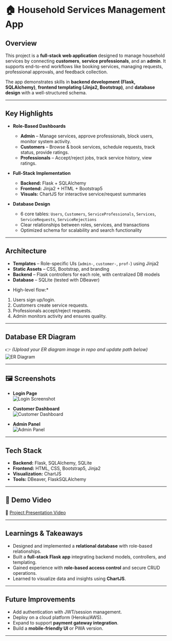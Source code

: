 # 🏠 Household Services Management App

## Overview  
This project is a **full-stack web application** designed to manage household services by connecting **customers**, **service professionals**, and an **admin**. It supports end-to-end workflows like booking services, managing requests, professional approvals, and feedback collection.  

The app demonstrates skills in **backend development (Flask, SQLAlchemy)**, **frontend templating (Jinja2, Bootstrap)**, and **database design** with a well-structured schema.  

---

## Key Highlights  
- **Role-Based Dashboards**  
  - **Admin** – Manage services, approve professionals, block users, monitor system activity.  
  - **Customers** – Browse & book services, schedule requests, track status, provide ratings.  
  - **Professionals** – Accept/reject jobs, track service history, view ratings.  

- **Full-Stack Implementation**  
  - **Backend:** Flask + SQLAlchemy  
  - **Frontend:** Jinja2 + HTML + Bootstrap5  
  - **Visuals:** ChartJS for interactive service/request summaries  

- **Database Design**  
  - 6 core tables: `Users`, `Customers`, `ServiceProfessionals`, `Services`, `ServiceRequests`, `ServiceRejections`  
  - Clear relationships between roles, services, and transactions  
  - Optimized schema for scalability and search functionality  

---

## Architecture  
- **Templates** – Role-specific UIs (`admin-`, `customer-`, `prof-`) using Jinja2  
- **Static Assets** – CSS, Bootstrap, and branding  
- **Backend** – Flask controllers for each role, with centralized DB models  
- **Database** – SQLite (tested with DBeaver)  

* High-level flow:*  
1. Users sign up/login.  
2. Customers create service requests.  
3. Professionals accept/reject requests.  
4. Admin monitors activity and ensures quality.  

---

## Database ER Diagram  
👉 *(Upload your ER diagram image in repo and update path below)*  
![ER Diagram](./assets/er-diagram.png)  

---

## 🖼️ Screenshots  

- **Login Page**  
  ![Login Screenshot](./assets/login.png)  

- **Customer Dashboard**  
  ![Customer Dashboard](./assets/customer-dashboard.png)  

- **Admin Panel**  
  ![Admin Panel](./assets/admin-panel.png)  

---

## Tech Stack  
- **Backend:** Flask, SQLAlchemy, SQLite  
- **Frontend:** HTML, CSS, Bootstrap5, Jinja2  
- **Visualization:** ChartJS  
- **Tools:** DBeaver, FlaskSQLAlchemy  

---

## 🎥 Demo Video  
🔗 [Project Presentation Video](https://drive.google.com/file/d/12HGKhjrD0s2mfCr2qPDfIEG9AiRlrWIJ/view?usp=drive_link)  

---

## Learnings & Takeaways  
- Designed and implemented a **relational database** with role-based relationships.  
- Built a **full-stack Flask app** integrating backend models, controllers, and templating.  
- Gained experience with **role-based access control** and secure CRUD operations.  
- Learned to visualize data and insights using **ChartJS**.  

---

## Future Improvements  
- Add authentication with JWT/session management.  
- Deploy on a cloud platform (Heroku/AWS).  
- Expand to support **payment gateway integration**.  
- Build a **mobile-friendly UI** or PWA version.  

---
